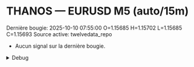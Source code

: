 # THANOS — EURUSD M5 (auto/15m)
Dernière bougie: 2025-10-10 07:55:00  O=1.15685  H=1.15702  L=1.15685  C=1.15693
Source active: twelvedata_repo

- Aucun signal sur la dernière bougie.

<details><summary>Debug</summary>

- TD_API_KEY manquant.

</details>